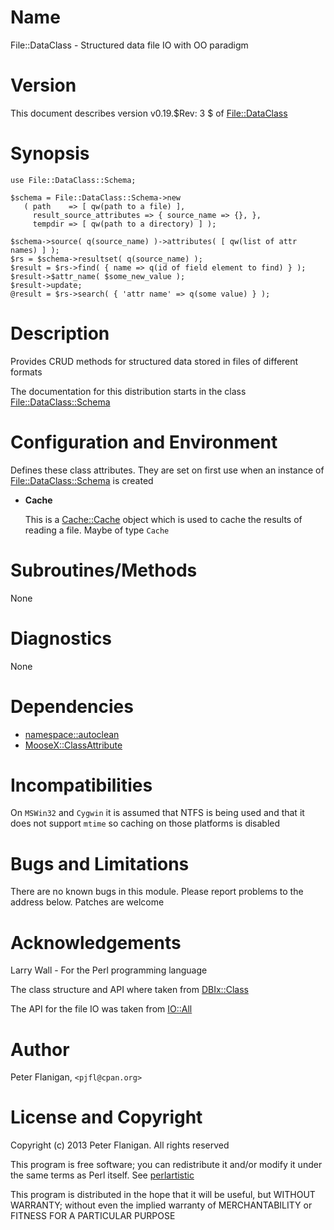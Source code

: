 # Name

File::DataClass - Structured data file IO with OO paradigm

# Version

This document describes version v0.19.$Rev: 3 $ of [File::DataClass](https://metacpan.org/module/File::DataClass)

# Synopsis

    use File::DataClass::Schema;

    $schema = File::DataClass::Schema->new
       ( path    => [ qw(path to a file) ],
         result_source_attributes => { source_name => {}, },
         tempdir => [ qw(path to a directory) ] );

    $schema->source( q(source_name) )->attributes( [ qw(list of attr names) ] );
    $rs = $schema->resultset( q(source_name) );
    $result = $rs->find( { name => q(id of field element to find) } );
    $result->$attr_name( $some_new_value );
    $result->update;
    @result = $rs->search( { 'attr name' => q(some value) } );

# Description

Provides CRUD methods for structured data stored in files of different formats

The documentation for this distribution starts in the class
[File::DataClass::Schema](https://metacpan.org/module/File::DataClass::Schema)

# Configuration and Environment

Defines these class attributes. They are set on first use when an instance
of [File::DataClass::Schema](https://metacpan.org/module/File::DataClass::Schema) is created

- __Cache__

    This is a [Cache::Cache](https://metacpan.org/module/Cache::Cache) object which is used to cache the results of
    reading a file. Maybe of type `Cache`

# Subroutines/Methods

None

# Diagnostics

None

# Dependencies

- [namespace::autoclean](https://metacpan.org/module/namespace::autoclean)
- [MooseX::ClassAttribute](https://metacpan.org/module/MooseX::ClassAttribute)

# Incompatibilities

On `MSWin32` and `Cygwin` it is assumed that NTFS is being used and
that it does not support `mtime` so caching on those platforms is
disabled

# Bugs and Limitations

There are no known bugs in this module.  Please report problems to the
address below. Patches are welcome

# Acknowledgements

Larry Wall - For the Perl programming language

The class structure and API where taken from [DBIx::Class](https://metacpan.org/module/DBIx::Class)

The API for the file IO was taken from [IO::All](https://metacpan.org/module/IO::All)

# Author

Peter Flanigan, `<pjfl@cpan.org>`

# License and Copyright

Copyright (c) 2013 Peter Flanigan. All rights reserved

This program is free software; you can redistribute it and/or modify it
under the same terms as Perl itself. See [perlartistic](https://metacpan.org/module/perlartistic)

This program is distributed in the hope that it will be useful,
but WITHOUT WARRANTY; without even the implied warranty of
MERCHANTABILITY or FITNESS FOR A PARTICULAR PURPOSE
